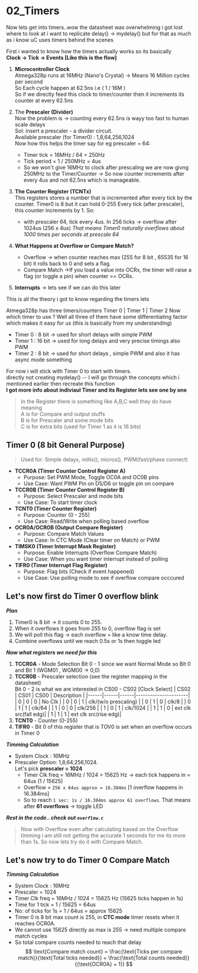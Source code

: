 # 02_Timers
Now lets get into timers..wow the datasheet was overwhelming i got lost where to look at i want to replicate delay() -> mydelay()
but for that as much as i know uC uses timers behind the scenes

First i wanted to know how the timers actually works so its basically   
**Clock -> Tick -> Events  [Like this is the flow]**  
1. **Microcontroller Clock**  
   Atmega328p runs at 16MHz (Nano's Crystal) -> Means 16 Million cycles per second  
   So Each cycle happen at 62.5ns i.e ( 1 / 16M )  
   So if we directly feed this clock to timer/counter then it increments its counter at every 62.5ns  
2. The **Prescaler (Divider)**  
   Now the problem is -> counting every 62.5ns is wayy too fast to human scale delays  
   Sol: insert a prescaler - a divider circuit.  
   Available prescaler (for Timer0) : 1,8,64,256,1024  
   Now how this helps the timer say for eg prescaler = 64:  
   - Timer tick = 16MHz / 64 = 250Hz   
   - Tick period = 1 / 250MHz = 4us  
   - So we won't give 16MHz to clock after prescaling we are now givng 250MHz to the Timer/Counter -> So now counter increments after every 4us and not 62.5ns which is manageable.  
3. **The Counter Register (TCNTx)**  
    This registers stores a number that is incremented after every tick by the counter. Timer0 is 8 but it can hold 0-255 
    Every tick (after prescaler), this counter increments by 1.
    So:
    - with prescaler 64, tick every 4us. In 256 ticks -> overflow after 1024us (256 x 4us)
    *That means Timer0 naturally overflows about 1000 times per seconds at prescale 64*
4. **What Happens at Overflow or Compare Match?**
     - Overflow -> when counter reaches max (255 for 8 bit , 65535 for 16 bit) it rolls back to 0 and sets a flag.
     - Compare Match ->If you load a value into OCRx, the timer will raise a flag (or toggle a pin) when counter == OCRx.  

5. **Interrupts** -> lets see if we can do this later

This is all the theory i got to know regarding the timers lets 

Atmega328p has three timers/counters 
Timer 0 | Timer 1 | Timer 2
Now which timer to use ? Well all three of them have some differentiating factor which makes it easy for us (this is basically from my understanding)
- Timer 0 : 8 bit -> used for short delays  with simple PWM
- Timer 1 : 16 bit -> used for long delays and very precise timings also PWM
- Timer 2 : 8 bit -> used for short delays , simple PWM and also it has async mode something

For now i will stick with Timer 0 to start with timers.  
directly not creating mydelay() -- I will go through the concepts which i mentioned earlier then recreate this function  
**I got more info about indiviaul Timer and its Register lets see one by one**  
> In the Register there is something like A,B,C well they do have meaning  
> A is for Compare and output stuffs  
> B is for Prescaler and some mode bits  
> C is for extra bits (used for Timer 1 as it is 16 bits)  

## Timer 0 (8 bit General Purpose)
> Used for: Simple delays, millis(), micros(), PWM(fast/phase connect)  
* **TCCR0A (Timer Counter Control Register A)**  
  - Purpose: Set PWM Mode, Toggle OC0A and OC0B pins   
  - Use Case: Want PWM Pin on D5/D6 or toggle pin on compare
* **TCCR0B (Timer Counter Control Register B)**  
  - Purpose: Select Prescaler and mode bits     
  - Use Case: To start timer clock    
* **TCNT0 (Timer Counter Register)**  
  - Purpose: Counter (0 - 255)     
  - Use Case: Read/Write when polling based overflow  
* **OCR0A/OCR0B (Output Compare Register)**  
  - Purpose: Compare Match Values   
  - Use Case: In CTC Mode (Clear timer on Match) or PWM
* **TIMSK0 (Timer Interrupt Mask Register)**  
  - Purpose: Enable Interrupts (Overflow Compare Match)   
  - Use Case: When you want timer interrupt instead of polling
* **TIFR0 (Timer Interrupt Flag Register)**  
  - Purpose: Flag bits (Check if event happened)     
  - Use Case: Use polling mode to see if overflow compare occcured

## Let's now first do Timer 0 overflow blink 
**_Plan_**
1. Timer0 is 8 bit -> it counts 0 to 255.
2. When it overflows it goes from 255 to 0, overflow flag is set
3. We will poll this flag -> each overflow = like a know time delay.
4. Combine overflows until we reach 0.5s or 1s then toggle led

**_Now what registers we need for this_** 
1. **TCCR0A** - Mode Selection Bit 0 - 1 since we want Normal Mode so Bit 0 and Bit 1 (WGM01 , WGM00 -> 0,0)  
2. **TCCR0B** - Prescaler selection (see the register mapping in the datasheet)  
   Bit 0 - 2 is what we are interested in CS00 - CS02 [Clock Select]
   | CS02 | CS01 | CS00 | Description          |
   |------|------|------|----------------------|
   |  0   |   0  |   0  |   No Clk             |
   |  0   |   0  |   1  | clk/(w/o prescaling) | 
   |  0   |   1  |   0  |   clk/8              |
   |  0   |   1  |   1  |   clk/64             |
   |  1   |   0  |   0  |   clk/256            |
   |  1   |   0  |   1  |   clk/1024           |
   |  1   |   1  |   0  | ext clk src(fall edg)| 
   |  1   |   1  |   1  | ext clk src(rise edg)|
3. **TCNT0** - Counter (0-255)
4. **TIFR0** - Bit 0 of this register that is TOV0 is set when an overflow occurs in Timer 0

**_Timming Calculation_**
* System Clock : 16MHz
* Prescaler Option: 1,8,64,256,1024.  
Let's pick **prescaler = 1024**
   * Timer Clk freq = 16MHz / 1024 = 15625 Hz -> each tick happens in = 64us (1 / 15625)
   * Overflow = `256 x 64us approx = 16.384ms` [1 overflow happens in 16.384ms]
   * So to reach `1 sec: 1s / 16.384ms approx 61 overflows`.
That means after **61 overflows** -> toggle LED

_**Rest in the code.. check out `overflow.c`**_
> Now with Overflow even after calculating based on the Overflow timming i am still not getting the accurate 1 seconds for me its more than 1s. So now lets try do it with Compare Match.

## Let's now try to do Timer 0 Compare Match
**_Timming Calculation_**
* System Clock : 16MHz
* Prescaler = 1024
* Timer Clk freq = 16MHz / 1024 = 15625 Hz (15625 ticks happen in 1s)
* Time for 1 tick = 1 / 15625 = 64us
* No: of ticks for 1s = 1 / 64us = approx 15625
* Timer 0 is 8 bit max count is 255, in **CTC mode** timer resets when it reaches OCR0A.
* We cannot use 15625 directly as max is 255 -> need multiple compare match cycles
* So total compare counts needed to reach that delay  
$$
\text{Compare match count} = \frac{\text{Ticks per compare match}}{\text{Total ticks needed}} = \frac{\text{Total counts needed}}{(\text{OCR0A} + 1)}
$$

